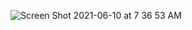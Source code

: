 ![Screen Shot 2021-06-10 at 7 36 53 AM](https://user-images.githubusercontent.com/75134544/121568272-858d6380-c9ed-11eb-8799-05ff7eb92939.jpg)
